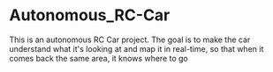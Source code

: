 # Autonomous_RC-Car
This is an autonomous RC Car project. The goal is to make the car understand what it's looking at and map it in real-time, so that when it comes back the same area, it knows where to go
